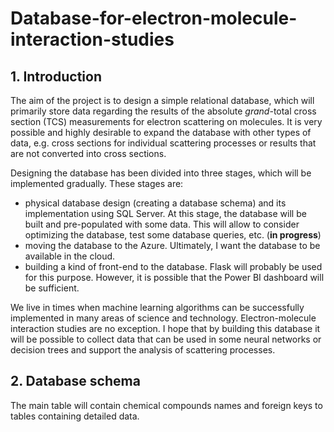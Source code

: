# Database-for-electron-molecule-interaction-studies
## 1. Introduction 
The aim of the project is to design a simple relational database, which will primarily store data regarding the results of the absolute *grand*-total cross section (TCS) measurements for electron scattering on molecules. It is very possible and highly desirable to expand the database with other types of data, e.g. cross sections for individual scattering processes or results that are not converted into cross sections. 

Designing the database has been divided into three stages, which will be implemented gradually. These stages are: 
- physical database design (creating a database schema) and its implementation using SQL Server. At this stage, the database will be built and pre-populated with some data. This will allow to consider optimizing the database, test some database queries, etc. (**in progress**) 
- moving the database to the Azure. Ultimately, I want the database to be available in the cloud.
- building a kind of front-end to the database. Flask will probably be used for this purpose. However, it is possible that the Power BI dashboard will be sufficient. 

We live in times when machine learning algorithms can be successfully implemented in many areas of science and technology. Electron-molecule interaction studies are no exception. I hope that by building this database it will be possible to collect data that can be used in some neural networks or decision trees and support the analysis of scattering processes. 

## 2. Database schema 
The main table will contain chemical compounds names and foreign keys to tables containing detailed data. 
